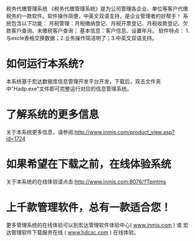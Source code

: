 税务代缴管理系统
《税务代缴管理系统》是为公司管理各企业、单位等客户代缴税务的一款软件。软件操作简便，中英文双语支持，是企业管理者的好帮手！ 系统包含以下功能： 月税管理：月税缴纳登记、月税开票登记、月税收款登记、欠款客户查询、未缴税客户查询； 基本信息：客户信息、设置年月。 软件特点： 1.与excle表格交换数据；2.业务操作简洁明了；3.中英文双语支持。
# 如何运行本系统?

本系统基于宏达数据库信息管理开发平台开发，下载后，双击文件夹中"Hadp.exe"文件即可完整运行对应的信息管理系统。

# 了解系统的更多信息

关于本系统更多信息，请参阅:http://www.inmis.com/product_view.asp?id=1724

# 如果希望在下载之前，在线体验系统

关于本系统的在线体验请点击:http://www.inmis.com:8076/?Tpmtms

# 上千款管理软件，总有一款适合您！

更多管理系统的在线体验可以到宏达管理软件体验中心( www.inmis.com ) 或 宏达管理软件下载服务在线 ( www.hdcsc.com ) 在线体验。
